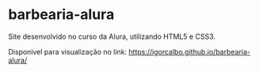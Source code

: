 # barbearia-alura

Site desenvolvido no curso da Alura, utilizando HTML5 e CSS3.

Disponível para visualização no link: https://igorcalbo.github.io/barbearia-alura/
